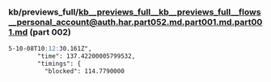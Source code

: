 ### kb/previews_full/kb__previews_full__kb__previews_full__flows__personal_account@auth.har.part052.md.part001.md.part001.md (part 002)

```md
5-10-08T10:12:30.161Z",
        "time": 137.42200005799532,
        "timings": {
          "blocked": 114.7790000
```

```
